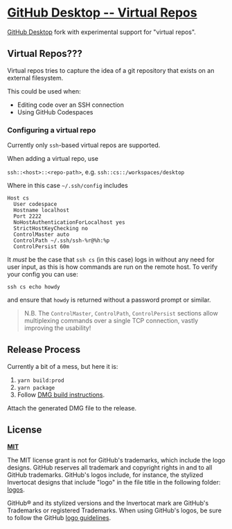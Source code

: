 # [GitHub Desktop -- Virtual Repos](https://desktop.github.com)

[GitHub Desktop](https://github.com/desktop/desktop) fork with experimental support for "virtual repos".

## Virtual Repos???

Virtual repos tries to capture the idea of a git repository that exists on an external filesystem.

This could be used when:

* Editing code over an SSH connection
* Using GitHub Codespaces

### Configuring a virtual repo

Currently only `ssh`-based virtual repos are supported.

When adding a virtual repo, use

`ssh::<host>::<repo-path>`, e.g. `ssh::cs::/workspaces/desktop`

Where in this case `~/.ssh/config` includes

```
Host cs
  User codespace
  Hostname localhost
  Port 2222
  NoHostAuthenticationForLocalhost yes
  StrictHostKeyChecking no
  ControlMaster auto
  ControlPath ~/.ssh/ssh-%r@%h:%p
  ControlPersist 60m
```

It _must_ be the case that `ssh cs` (in this case) logs in without any need for user input, as this
is how commands are run on the remote host. To verify your config you can use:

`ssh cs echo howdy`

and ensure that `howdy` is returned without a password prompt or similar.

> N.B. The `ControlMaster`, `ControlPath`, `ControlPersist` sections allow multiplexing commands over
> a single TCP connection, vastly improving the usability!

## Release Process

Currently a bit of a mess, but here it is:

1. `yarn build:prod`
2. `yarn package`
2. Follow [DMG build instructions](https://support.apple.com/guide/disk-utility/create-a-disk-image-dskutl11888/mac).

Attach the generated DMG file to the release.

## License

**[MIT](LICENSE)**

The MIT license grant is not for GitHub's trademarks, which include the logo
designs. GitHub reserves all trademark and copyright rights in and to all
GitHub trademarks. GitHub's logos include, for instance, the stylized
Invertocat designs that include "logo" in the file title in the following
folder: [logos](app/static/logos).

GitHub® and its stylized versions and the Invertocat mark are GitHub's
Trademarks or registered Trademarks. When using GitHub's logos, be sure to
follow the GitHub [logo guidelines](https://github.com/logos).
